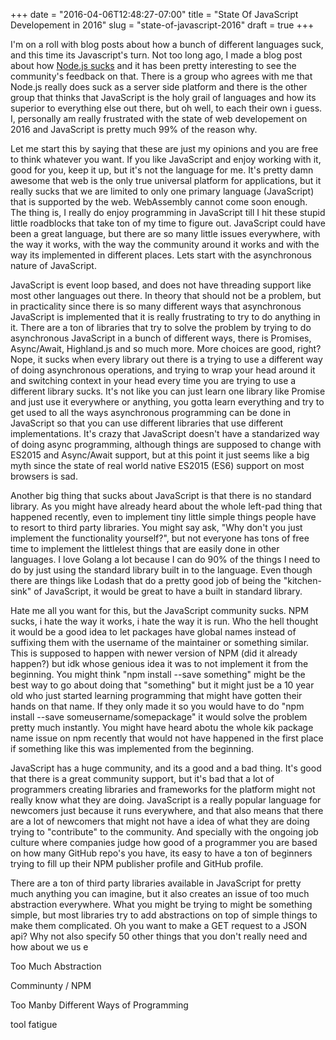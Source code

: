 +++
date = "2016-04-06T12:48:27-07:00"
title = "State Of JavaScript Developement in 2016"
slug = "state-of-javascript-2016"
draft = true
+++

I'm on a roll with blog posts about how a bunch of different languages suck, and this time its Javascript's turn. Not too long ago, I made a blog post about how [Node.js sucks](https://kaushalsubedi.com/blog/2014/10/15/node-js-sucks-heres-why/) and it has been pretty interesting to see the community's feedback on that. There is a group who agrees with me that Node.js really does suck as a server side platform and there is the other group that thinks that JavaScript is the holy grail of languages and how its superior to everything else out there, but oh well, to each their own i guess. I, personally am really frustrated with the state of web developement on 2016 and JavaScript is pretty much 99% of the reason why.

Let me start this by saying that these are just my opinions and you are free to think whatever you want. If you like JavaScript and enjoy working with it, good for you,  keep it up, but it's not the language for me. It's pretty damn awesome that web is the only true universal platform for applications, but it really sucks that we are limited to only one primary language (JavaScript) that is supported by the web. WebAssembly cannot come soon enough. The thing is, I really do enjoy programming in JavaScript till I hit these stupid little roadblocks that take ton of my time to figure out. JavaScript could have been a great language, but there are so many little issues everywhere, with the way it works, with the way the community around it works and with the way its implemented in different places. Lets start with the asynchronous nature of JavaScript.

JavaScript is event loop based, and does not have threading support like most other languages out there. In theory that should not be a problem, but in practicality since there is so many different ways that asynchronous JavaScript is implemented that it is really frustrating to try to do anything in it. There are a ton of libraries that try to solve the problem by trying to do asynchronous JavaScript in a bunch of different ways, there is Promises, Async/Await, Highland.js and so much more. More choices are good, right? Nope, it sucks when every library out there is a trying to use a different way of doing asynchronous operations, and trying to wrap your head around it and switching context in your head every time you are trying to use a different library sucks. It's not like you can just learn one library like Promise and just use it everywhere or anything, you gotta learn everything and try to get used to all the ways asynchronous programming can be done in JavaScript so that you can use different libraries that use different implementations. It's crazy that JavaScript doesn't have a standarized way of doing async programming, although things are supposed to change with ES2015 and Async/Await support, but at this point it just seems like a big myth since the state of real world native ES2015 (ES6) support on most browsers is sad.

Another big thing that sucks about JavaScript is that there is no standard library. As you might have already heard about the whole left-pad thing that happened recently, even to implement tiny little simple things people have to resort to third party libraries. You might say ask, "Why don't you just implement the functionality yourself?", but not everyone has tons of free time to implement the littlelest things that are easily done in other languages. I love Golang a lot because I can do 90% of the things I need to do by just using the standard library built in to the language. Even though there are things like Lodash that do a pretty good job of being the "kitchen-sink" of JavaScript, it would be great to have a built in standard library.

Hate me all you want for this, but the JavaScript community sucks. NPM sucks, i hate the way it works, i hate the way it is run. Who the hell thought it would be a good idea to let packages have global names instead of suffixing them with the username of the maintainer or something similar. This is supposed to happen with newer version of NPM (did it already happen?) but idk whose genious idea it was to not implement it from the beginning. You might think "npm install --save something" might be the best way to go about doing that "something" but it might just be a 10 year old who just started learning programming that might have gotten their hands on that name. If they only made it so you would have to do "npm install --save someusername/somepackage" it would solve the problem pretty much instantly. You might have heard abotu the whole kik package name issue on npm recently that would not have happened in the first place if something like this was implemented from the beginning.

JavaScript has a huge community, and its a good and a bad thing. It's good that there is a great community support, but it's bad that a lot of programmers creating libraries and frameworks for the platform might not really know what they are doing. JavaScript is a really popular language for newcomers just because it runs everywhere, and that also means that there are a lot of newcomers that might not have a idea of what they are doing trying to "contribute" to the community. And specially with the ongoing job culture where companies judge how good of a programmer you are based on how many GitHub repo's you have, its easy to have a ton of beginners trying to fill up their NPM publisher profile and GitHub profile. 

There are a ton of third party libraries available in JavaScript for pretty much anything you can imagine, but it also creates an issue of too much abstraction everywhere. What you might be trying to might be something simple, but most libraries try to add abstractions on top of simple things to make them complicated. Oh you want to make a GET request to a JSON api? Why not also specify 50 other things that you don't really need and how about we us e 


 
Too Much Abstraction

Comminunty / NPM 

Too Manby Different Ways of Programming

tool fatigue